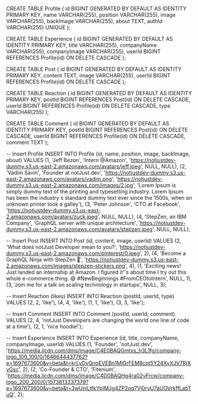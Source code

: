 CREATE TABLE Profile (
	id BIGINT GENERATED BY DEFAULT AS IDENTITY PRIMARY KEY,
	name VARCHAR(255),
	position VARCHAR(255),
	image VARCHAR(255),
	backImage VARCHAR(255),
	about TEXT,
	authId VARCHAR(255) UNIQUE
);

CREATE TABLE Experience (
	id BIGINT GENERATED BY DEFAULT AS IDENTITY PRIMARY KEY,
	title VARCHAR(255),
	companyName VARCHAR(255),
	companyImage VARCHAR(255),
	userId BIGINT REFERENCES Profile(id) ON DELETE CASCADE
);

CREATE TABLE Post (
	id BIGINT GENERATED BY DEFAULT AS IDENTITY PRIMARY KEY,
	content TEXT,
	image VARCHAR(255),
	userId BIGINT REFERENCES Profile(id) ON DELETE CASCADE
);

CREATE TABLE Reaction (
	id BIGINT GENERATED BY DEFAULT AS IDENTITY PRIMARY KEY,
	postId BIGINT REFERENCES Post(id) ON DELETE CASCADE,
	userId BIGINT REFERENCES Profile(id) ON DELETE CASCADE, 
	type VARCHAR(255)
);

CREATE TABLE Comment (
	id BIGINT GENERATED BY DEFAULT AS IDENTITY PRIMARY KEY,
	postId BIGINT REFERENCES Post(id) ON DELETE CASCADE,
	userId BIGINT REFERENCES Profile(id) ON DELETE CASCADE,
	comment TEXT
);

-- Insert Profile
INSERT INTO Profile (id, name, position, image, backImage, about) VALUES 
(1, 'Jeff Bezon', 'Intern @Amazon', 'https://notjustdev-dummy.s3.us-east-2.amazonaws.com/avatars/jeff.jpeg', NULL, NULL),
(2, 'Vadim Savin', 'Founder at notJust.dev', 'https://notjustdev-dummy.s3.us-east-2.amazonaws.com/avatars/vadim.png', 'https://notjustdev-dummy.s3.us-east-2.amazonaws.com/images/2.jpg', 'Lorem Ipsum is simply dummy text of the printing and typesetting industry. Lorem Ipsum has been the industry s standard dummy text ever since the 1500s, when an unknown printer took a galley'),
(3, 'Peter Johnson', 'CTO at Facebook', 'https://notjustdev-dummy.s3.us-east-2.amazonaws.com/avatars/zuck.jpeg', NULL, NULL),
(4, 'StepZen, an IBM Company', 'GraphQL server with unique architecture', 'https://notjustdev-dummy.s3.us-east-2.amazonaws.com/avatars/stepzen.jpeg', NULL, NULL);

-- Insert Post
INSERT INTO Post (id, content, image, userId) VALUES 
(2, 'What does notJust Developer mean to you?', 'https://notjustdev-dummy.s3.us-east-2.amazonaws.com/pinterest/0.jpeg', 2),
(4, 'Become a GraphQL Ninja with StepZen 🚀', 'https://notjustdev-dummy.s3.us-east-2.amazonaws.com/images/stepzen-stickers.png', 4),
(1, 'Exciting news! Just landed an internship at Amazon. I figured it''s about time I try out this whole e-commerce thing. 😄 #NewBeginnings #FromCEOtoIntern', NULL, 1),
(3, 'Join me for a talk on scaling technology in startups', NULL, 3);

-- Insert Reaction (likes)
INSERT INTO Reaction (postId, userId, type) VALUES
(2, 2, 'like'),
(4, 4, 'like'),
(1, 1, 'like'),
(3, 3, 'like');

-- Insert Comment
INSERT INTO Comment (postId, userId, comment) VALUES
(2, 4, 'notJust Developers are changing the world one line of code at a time'),
(2, 1, 'nice hoodie!');

-- Insert Experience
INSERT INTO Experience (id, title, companyName, companyImage, userId) VALUES 
(1, 'Founder', 'notJust.dev', 'https://media.licdn.com/dms/image/C4E0BAQGmtxs_h3L1fg/company-logo_100_100/0/1646644437762?e=1697673600&v=beta&t=krLyDvQnoEVEBn1MlGrFEM8cpt5Y24XvXJV7RjXyGsc', 2),
(2, 'Co-Founder & CTO', 'Fitenium', 'https://media.licdn.com/dms/image/C4D0BAQHg4ra02yFrcw/company-logo_200_200/0/1573813337379?e=1697673600&v=beta&t=3wUnjLtfkYpIMJg4ZP2qq7Vj0rvU7aUOVrkffLabTuQ', 2);
